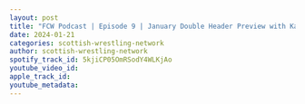 ```yaml
---
layout: post
title: "FCW Podcast | Episode 9 | January Double Header Preview with Kairn Douglas"
date: 2024-01-21
categories: scottish-wrestling-network
author: scottish-wrestling-network
spotify_track_id: 5kjiCP05OmRSodY4WLKjAo
youtube_video_id: 
apple_track_id: 
youtube_metadata: 
---
```

